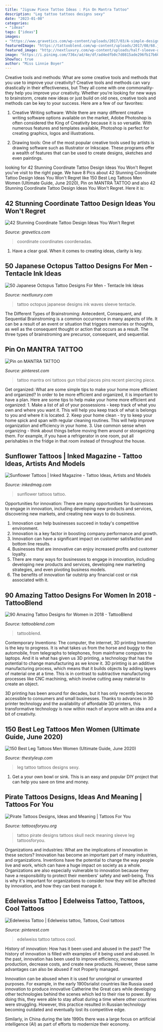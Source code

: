 ```yaml
---
title: "Jigsaw Piece Tattoo Ideas : Pin On Mantra Tattoo"
description: "Leg tattoo tattoos designs sexy"
date: "2023-01-08"
categories:
- "ideas"
tags: ["ideas"]
images:
- "https://www.gravetics.com/wp-content/uploads/2017/03/A-simple-design-that-fits-right-on-the-ankle..jpg"
featuredImage: "https://tattooblend.com/wp-content/uploads/2017/08/68.jpg"
featured_image: "http://nextluxury.com/wp-content/uploads/half-sleeve-guys-japanese-red-octopus-with-black-ink-ocean-waves-tattoo-design-ideas.jpg"
image: "https://i.pinimg.com/736x/ad/4e/df/ad4edfb0c7d0815ade296fb17b604a0d--mantra-tattoo-gun-tattoos.jpg"
ShowToc: true
author: "Miss Linnie Boyer"
---
```



Creative tools and methods: What are some creative tools and methods that you use to improve your creativity?
Creative tools and methods can vary drastically in their effectiveness, but They all come with one commonality- they help you improve your creativity. Whether you’re looking for new ways to brainstorm, create new ideas or just build on old ones, creative tools and methods can be key to your success. Here are a few of our favorites: 
1. Creative Writing software: While there are many different creative writing software options available on the market, Adobe Photoshop is often considered the King of Creativity because it is so versatile. With numerous features and templates available, Photoshop is perfect for creating graphics, logos and illustrations.

2. Drawing tools: One of the most popular creative tools used by artists is drawing software such as Illustrator or Inkscape. These programs offer a wealth of features that can be used to create designs, sketches and even paintings.

	

		
looking for 42 Stunning Coordinate Tattoo Design Ideas You Won&#039;t Regret you've visit to the right page. We have 8 Pics about 42 Stunning Coordinate Tattoo Design Ideas You Won&#039;t Regret like 150 Best Leg Tattoos Men Women (Ultimate Guide, June 2020), Pin on MANTRA TATTOO and also 42 Stunning Coordinate Tattoo Design Ideas You Won&#039;t Regret. Here it is:
		
    
## 42 Stunning Coordinate Tattoo Design Ideas You Won&#039;t Regret

<img loading=lazy src="https://www.gravetics.com/wp-content/uploads/2017/03/A-simple-design-that-fits-right-on-the-ankle..jpg" onerror="this.onerror=null;this.src='https://tse3.mm.bing.net/th?id=OIP.1UgN8K2JFs6W4WkjFttvOAHaJ4&amp;pid=15.1';" alt="42 Stunning Coordinate Tattoo Design Ideas You Won&#039;t Regret">

_Source: gravetics.com_

>coordinate coordinates coordenadas. 

	

1. Have a clear goal. When it comes to creating ideas, clarity is key.

    
## 50 Japanese Octopus Tattoo Designs For Men - Tentacle Ink Ideas

<img loading=lazy src="http://nextluxury.com/wp-content/uploads/half-sleeve-guys-japanese-red-octopus-with-black-ink-ocean-waves-tattoo-design-ideas.jpg" onerror="this.onerror=null;this.src='https://tse1.mm.bing.net/th?id=OIP.ATTKj86rF6hyKYP6ddzRZAAAAA&amp;pid=15.1';" alt="50 Japanese Octopus Tattoo Designs For Men - Tentacle Ink Ideas">

_Source: nextluxury.com_

>tattoo octopus japanese designs ink waves sleeve tentacle. 

	

The Different Types of Brainstroming: Antecedent, Consequent, and Sequential
Brainstroming is a common occurrence in many aspects of life. It can be a result of an event or situation that triggers memories or thoughts, as well as the consequent thought or action that occurs as a result. The three types of brainstroming are precursor, consequent, and sequential.

    
## Pin On MANTRA TATTOO

<img loading=lazy src="https://i.pinimg.com/736x/ad/4e/df/ad4edfb0c7d0815ade296fb17b604a0d--mantra-tattoo-gun-tattoos.jpg" onerror="this.onerror=null;this.src='https://tse1.mm.bing.net/th?id=OIP.WmMyptn6RTYuIIjkDQyQ4gHaJ3&amp;pid=15.1';" alt="Pin on MANTRA TATTOO">

_Source: pinterest.com_

>tattoo mantra oni tattoos gun tribal pieces pins recent piercing piece. 

	

Get organized: What are some simple tips to make your home more efficient and organized?
In order to be more efficient and organized, it is important to have a plan. Here are some tips to help make your home more efficient and organized: 1. Make a list of all of your possessions - keep track of what you own and where you want it. This will help you keep track of what is belongs to you and where it is located. 
2. Keep your home clean - try to keep your home spick and span with regular cleaning routines. This will help improve organization and efficiency in your home. 3. Use common sense when organizing - think about things before moving them around or storageizing them. For example, if you have a refrigerator in one room, put all perishables in the fridge in that room instead of throughout the house. 
    
## Sunflower Tattoos | Inked Magazine - Tattoo Ideas, Artists And Models

<img loading=lazy src="https://www.inkedmag.com/.image/t_share/MTU5MDMyNTY3MDA1MDYyOTM2/fe9d99c4197c232174844df1b84e69c2.jpg" onerror="this.onerror=null;this.src='https://tse1.mm.bing.net/th?id=OIP.kUD4OmaXf_Pv7DiUQ5d0YgHaLM&amp;pid=15.1';" alt="Sunflower Tattoos | Inked Magazine - Tattoo Ideas, Artists and Models">

_Source: inkedmag.com_

>sunflower tattoos tattoo. 

	

Opportunities for innovation: There are many opportunities for businesses to engage in innovation, including developing new products and services, discovering new markets, and creating new ways to do business.
1. Innovation can help businesses succeed in today's competitive environment.
2. Innovation is a key factor in boosting company performance and growth.
3. Innovation can have a significant impact on customer satisfaction and bottom line results.
4. Businesses that are innovative can enjoy increased profits and customer loyalty.
5. There are many ways for businesses to engage in innovation, including developing new products and services, developing new marketing strategies, and even pivoting business models.
6. The benefits of innovation far outstrip any financial cost or risk associated with it.

    
## 90 Amazing Tattoo Designs For Women In 2018 - TattooBlend

<img loading=lazy src="https://tattooblend.com/wp-content/uploads/2017/08/68.jpg" onerror="this.onerror=null;this.src='https://tse1.mm.bing.net/th?id=OIP.mjeWI6ppYxKd7TquHnt0jgHaHZ&amp;pid=15.1';" alt="90 Amazing Tattoo Designs for Women in 2018 - TattooBlend">

_Source: tattooblend.com_

>tattooblend. 

	

Contemporary Inventions: The computer, the internet, 3D printing
Invention is the key to progress. It is what takes us from the horse and buggy to the automobile, from telegraphs to telephones, from mainframe computers to laptops. And it is what has given us 3D printing, a technology that has the potential to change manufacturing as we know it.
3D printing is an additive manufacturing process, which means that it builds objects by adding layers of material one at a time. This is in contrast to subtractive manufacturing processes like CNC machining, which involve cutting away material to create an object.

3D printing has been around for decades, but it has only recently become accessible to consumers and small businesses. Thanks to advances in 3D printer technology and the availability of affordable 3D printers, this transformative technology is now within reach of anyone with an idea and a bit of creativity.

    
## 150 Best Leg Tattoos Men Women (Ultimate Guide, June 2020)

<img loading=lazy src="https://thestyleup.com/wp-content/uploads/2015/02/Leg-Tattoos-23.jpg" onerror="this.onerror=null;this.src='https://tse2.mm.bing.net/th?id=OIP.92MEHIVYqDvEo2ObXT1HlAHaJ6&amp;pid=15.1';" alt="150 Best Leg Tattoos Men Women (Ultimate Guide, June 2020)">

_Source: thestyleup.com_

>leg tattoo tattoos designs sexy. 

	

1. Get a your own bowl or sink. This is an easy and popular DIY project that can help you save on time and money.

    
## Pirate Tattoos Designs, Ideas And Meaning | Tattoos For You

<img loading=lazy src="https://www.tattoosforyou.org/wp-content/uploads/2013/11/Pirate-Tattoo-Designs.jpg" onerror="this.onerror=null;this.src='https://tse1.mm.bing.net/th?id=OIP.sVawr2EKFr1uuKQmFezjQAHaJ3&amp;pid=15.1';" alt="Pirate Tattoos Designs, Ideas and Meaning | Tattoos For You">

_Source: tattoosforyou.org_

>tattoo pirate designs tattoos skull neck meaning sleeve leg tattoosforyou. 

	

Organizations and industries: What are the implications of innovation in these sectors?
Innovation has become an important part of many industries, and organizations. Inventions have the potential to change the way people live and work, which can have a huge impact on society as a whole. Organizations are also especially vulnerable to innovation because they have a responsibility to protect their members' safety and well-being. This is why it's important for organizations to consider how they will be affected by innovation, and how they can best manage it.

    
## Edelweiss Tattoo | Edelweiss Tattoo, Tattoos, Cool Tattoos

<img loading=lazy src="https://i.pinimg.com/736x/b1/2d/40/b12d40e4866a71032d9808b3bb033488--edelweiss-tattoo-germany.jpg" onerror="this.onerror=null;this.src='https://tse3.mm.bing.net/th?id=OIP.-Q2mnDV7KPMqHR8Vg5C1nAHaJ3&amp;pid=15.1';" alt="Edelweiss Tattoo | Edelweiss tattoo, Tattoos, Cool tattoos">

_Source: pinterest.com_

>edelweiss tattoo tattoos cool. 

	

History of innovation: How has it been used and abused in the past?
The history of innovation is filled with examples of it being used and abused. In the past, innovation has been used to improve efficiency, increase production, decrease costs, and create new products. However, these same advantages can also be abused if not Properly managed.

Innovation can be abused when it is used for unoriginal or unwanted purposes. For example, in the early 1900srialist countries like Russia used innovation to produce innovative Catherine the Great cars while developing other technologies behind the scenes which led to their rise to power. By doing this, they were able to stay afloat during a time where other countries were struggling. However, this practice resulted in Russian technology becoming outdated and eventually lost its competitive edge. 

Similarly, in China during the late 1990s there was a large focus on artificial intelligence (AI) as part of efforts to modernize their economy.

